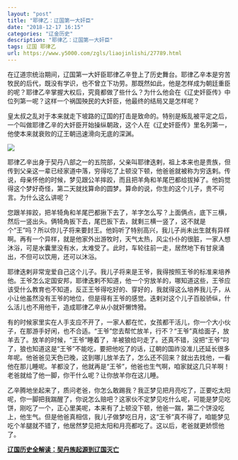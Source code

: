 ```yaml
---
layout: "post"
title: "耶律乙：辽国第一大奸臣"
date: "2018-12-17 16:15"
categories: "辽金历史"
description: "耶律乙：辽国第一大奸臣"
tags: 辽国 耶律乙
url: https://www.y5000.com/zgls/liaojinlishi/27789.html
---
```






在辽道宗统治期间，辽国第一大奸臣耶律乙辛登上了历史舞台。耶律乙辛本是穷苦牧民的后代，既没有学识，也不曾立下功劳。那既然如此，他是怎样成为朝廷重臣的呢？耶律乙辛掌握大权后，究竟都做了些什么？为什么他会在《辽史奸臣传》中位列第一呢？这样一个祸国殃民的大奸臣，他最终的结局又是怎样呢？

皇太叔之乱对于本来就走下坡路的辽国的打击是致命的。特别是叛乱被平定之后，一个叫做耶律乙辛的大奸臣开始操纵朝政，这个人在《辽史奸臣传》里名列第一，他使本来就衰败的辽王朝迅速滑向无底的深渊。

![](https://img.y5000.com/uploads/allimg/180118/8-1P11Q1403c17.jpg)

耶律乙辛出身于契丹八部之一的五院部，父亲叫耶律迭剌，祖上本来也是贵族，但传到父亲这一辈已经家道中落，穷得吃了上顿没下顿，他爸爸就被称为穷迭剌。传说，母亲怀他的时候，梦见跟公羊摔跤，而且把羊角和羊尾巴都给拔掉了。他妈觉得这个梦好奇怪，第二天就找算命的圆梦。算命的说，你生的这个儿子，贵不可言。为什么这么讲呢？

您跟羊摔跤，把羊犄角和羊尾巴都揪下去了，羊字怎么写？上面俩点，底下三横，然后一竖出头。俩犄角扳下去，尾巴扳下去，就剩三横一竖了，这不就是个“王”吗？所以你儿子将来要封王。他妈听了特别高兴，我儿子尚未出生就有异样啊。再有一个异样，就是他家外出游牧时，天气太热，风尘仆仆的很脏，一家人想沐浴，可是水囊里没有水，太难受了。此时，车轮往前一走，居然地下有甘泉涌出，不但可以饮用，还可以沐浴。

耶律迭剌非常宠爱自己这个儿子。我儿子将来是王爷，我得按照王爷的标准来培养他。王爷怎么定国安邦，耶律迭剌不知道，他一个穷放羊的，哪知道这些，王爷应该受什么教育也不知道，反正王爷得吃好的、穿好的，我就得这么培养我儿子，从小让他虽然没有王爷的地位，但是得有王爷的感觉。迭剌对这个儿子百般骄纵，什么活儿也不用他干，造成耶律乙辛从小就奸懒馋猾。

有的时候家里实在人手支应不开了，一家人都在忙，女孩都干活儿，你一个大小伙子，在那游手好闲，也不合适。“王爷”您去帮忙放羊，行不？“王爷”真给面子，放羊去了。放羊的时候，“王爷”睡着了，羊被狼给叼走了。还真不错，没把“王爷”叼了，狼也知道这是“王爷”不能吃，要把他吃了的话，辽朝的国祚没准儿还延长很多年呢。他爸爸见天色已晚，这到哪儿放羊去了，怎么还不回来？就出去找他，一看他在那儿睡呢。羊都没了，他就再是“王爷”，他爸也生气啊，咱家就这几只羊啊！老爸就给了他一脚，你干什么呢？让你放羊你在这儿睡。

乙辛腾地坐起来了，质问老爸，你怎么敢踢我？我正梦见把月亮吃了，正要吃太阳呢，你一脚把我踹醒了，你说怎么赔吧？这家伙不定梦见吃什么呢，可能是梦见吃饼，刚吃了一个，正心里美呢，本来有了上顿没下顿，他爸一踹，第二个饼没吃上，他生气。但是他爸真相信，我儿子做梦吃日月，这“王爷”真不得了，咱能梦见吃个羊腿就不错了，他居然梦见把太阳和月亮都吃了。这以后，老爸就更娇惯他了。

**[辽国历史全解读：契丹族起源到辽国灭亡](https://www.y5000.com/zgls/liaojinlishi/2018/0118/27796.html)**
